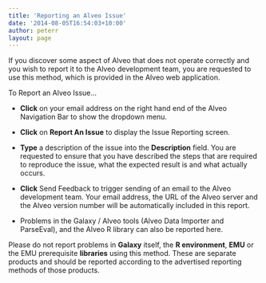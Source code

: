 ```yaml
---
title: 'Reporting an Alveo Issue'
date: '2014-08-05T16:54:03+10:00'
author: peterr
layout: page
---
```


If you discover some aspect of Alveo that does not operate correctly and you wish to report it to the Alveo development team, you are requested to use this method, which is provided in the Alveo web application.

To Report an Alveo Issue…

- **Click** on your email address on the right hand end of the Alveo Navigation Bar to show the dropdown menu.
- **Click** on **Report An Issue** to display the Issue Reporting screen.
- **Type** a description of the issue into the **Description** field. You are requested to ensure that you have described the steps that are required to reproduce the issue, what the expected result is and what actually occurs.
- **Click** Send Feedback to trigger sending of an email to the Alveo development team. Your email address, the URL of the Alveo server and the Alveo version number will be automatically included in this report.



- Problems in the Galaxy / Alveo tools (Alveo Data Importer and ParseEval), and the Alveo R library can also be reported here.

Please do not report problems in **Galaxy** itself, the **R environment**, **EMU** or the EMU prerequisite **libraries** using this method. These are separate products and should be reported according to the advertised reporting methods of those products. 



